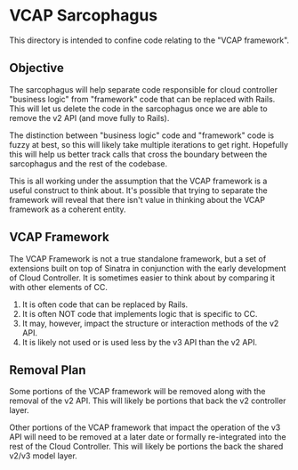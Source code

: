 # VCAP Sarcophagus

This directory is intended to confine code
relating to the "VCAP framework". 

## Objective

The sarcophagus will help separate code responsible for cloud controller "business logic"
from "framework" code that can be replaced with Rails. 
This will let us delete the code in the sarcophagus
once we are able to remove the v2 API (and move fully to Rails).

The distinction between "business logic" code and "framework" code is
fuzzy at best, so this will likely take multiple iterations to get
right. Hopefully this will help us better track calls that cross the
boundary between the sarcophagus and the rest of the codebase.

This is all working under the assumption that the VCAP framework
is a useful construct to think about.
It's possible that trying to separate the framework will reveal that 
there isn't value in thinking about the VCAP framework as a coherent entity.

## VCAP Framework

The VCAP Framework is not a true standalone framework,
but a set of extensions built on top of Sinatra
in conjunction with the early development of Cloud Controller.
It is sometimes easier to think about by comparing it
with other elements of CC.
1. It is often code that can be replaced by Rails.
2. It is often NOT code that implements logic that is specific to CC.
3. It may, however, impact the structure or interaction methods of the v2 API.
4. It is likely not used or is used less by the v3 API than the v2 API.

## Removal Plan

Some portions of the VCAP framework will be removed
along with the removal of the v2 API.
This will likely be portions that back the v2 controller layer.

Other portions of the VCAP framework that impact the operation of the v3 API
will need to be removed at a later date or formally re-integrated
into the rest of the Cloud Controller.
This will likely be portions the back the shared v2/v3 model layer.
